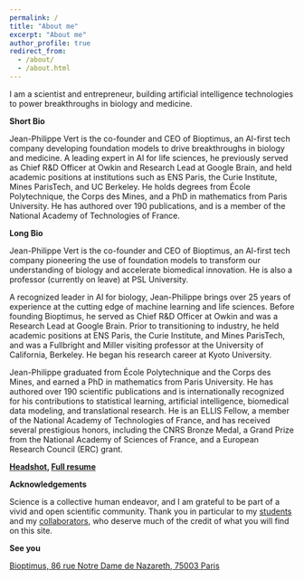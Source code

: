 ```yaml
---
permalink: /
title: "About me"
excerpt: "About me"
author_profile: true
redirect_from: 
  - /about/
  - /about.html
---
```


I am a scientist and entrepreneur, building artificial intelligence technologies to power breakthroughs in biology and medicine.

**Short Bio**

Jean-Philippe Vert is the co-founder and CEO of Bioptimus, an AI-first tech company developing foundation models to drive breakthroughs in biology and medicine. A leading expert in AI for life sciences, he previously served as Chief R&D Officer at Owkin and Research Lead at Google Brain, and held academic positions at institutions such as ENS Paris, the Curie Institute, Mines ParisTech, and UC Berkeley. He holds degrees from École Polytechnique, the Corps des Mines, and a PhD in mathematics from Paris University. He has authored over 190 publications, and is a member of the National Academy of Technologies of France.

**Long Bio**

Jean-Philippe Vert is the co-founder and CEO of Bioptimus, an AI-first tech company pioneering the use of foundation models to transform our understanding of biology and accelerate biomedical innovation. He is also a professor (currently on leave) at PSL University.

A recognized leader in AI for biology, Jean-Philippe brings over 25 years of experience at the cutting edge of machine learning and life sciences. Before founding Bioptimus, he served as Chief R&D Officer at Owkin and was a Research Lead at Google Brain. Prior to transitioning to industry, he held academic positions at ENS Paris, the Curie Institute, and Mines ParisTech, and was a Fullbright and Miller visiting professor at the University of California, Berkeley. He began his research career at Kyoto University.

Jean-Philippe graduated from École Polytechnique and the Corps des Mines, and earned a PhD in mathematics from Paris University. He has authored over 190 scientific publications and is internationally recognized for his contributions to statistical learning, artificial intelligence, biomedical data modeling, and translational research. He is an ELLIS Fellow, a member of the National Academy of Technologies of France, and has received several prestigious honors, including the CNRS Bronze Medal, a Grand Prize from the National Academy of Sciences of France, and a European Research Council (ERC) grant.

**[Headshot](images/jp-photo.jpg), [Full resume](https://docs.google.com/document/d/1KgUNWX93MgWifZKLLpLOSV_NIewbZGpVg3L8rimE9nY/edit?usp=sharing)**

**Acknowledgements**

Science is a collective human endeavor, and I am grateful to be part of a vivid and open scientific community. Thank you in particular to my [students](students/) and my [collaborators](coauthors.html), who deserve much of the credit of what you will find on this site.

**See you**

[Bioptimus, 86 rue Notre Dame de Nazareth, 75003 Paris](https://maps.app.goo.gl/srHoUswyt7ZPF9q76)
